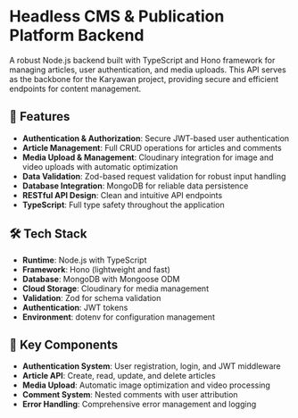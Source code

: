 # Headless CMS & Publication Platform Backend

A robust Node.js backend built with TypeScript and Hono framework for managing articles, user authentication, and media uploads. This API serves as the backbone for the Karyawan project, providing secure and efficient endpoints for content management.

## 🚀 Features

- **Authentication & Authorization**: Secure JWT-based user authentication
- **Article Management**: Full CRUD operations for articles and comments
- **Media Upload & Management**: Cloudinary integration for image and video uploads with automatic optimization
- **Data Validation**: Zod-based request validation for robust input handling
- **Database Integration**: MongoDB for reliable data persistence
- **RESTful API Design**: Clean and intuitive API endpoints
- **TypeScript**: Full type safety throughout the application

## 🛠️ Tech Stack

- **Runtime**: Node.js with TypeScript
- **Framework**: Hono (lightweight and fast)
- **Database**: MongoDB with Mongoose ODM
- **Cloud Storage**: Cloudinary for media management
- **Validation**: Zod for schema validation
- **Authentication**: JWT tokens
- **Environment**: dotenv for configuration management

## 📁 Key Components

- **Authentication System**: User registration, login, and JWT middleware
- **Article API**: Create, read, update, and delete articles
- **Media Upload**: Automatic image optimization and video processing
- **Comment System**: Nested comments with user attribution
- **Error Handling**: Comprehensive error management and logging

